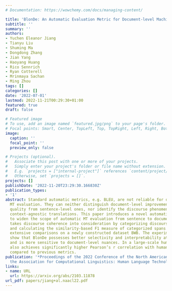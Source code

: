 ```yaml
---
# Documentation: https://wowchemy.com/docs/managing-content/

title: 'BlonDe: An Automatic Evaluation Metric for Document-level Machine Translation'
subtitle: ''
summary: ''
authors:
- Yuchen Eleanor Jiang
- Tianyu Liu
- Shuming Ma
- Dongdong Zhang
- Jian Yang
- Haoyang Huang
- Rico Sennrich
- Ryan Cotterell
- Mrinmaya Sachan
- Ming Zhou
tags: []
categories: []
date: '2022-07-01'
lastmod: 2022-11-21T00:29:30+01:00
featured: true
draft: false

# Featured image
# To use, add an image named `featured.jpg/png` to your page's folder.
# Focal points: Smart, Center, TopLeft, Top, TopRight, Left, Right, BottomLeft, Bottom, BottomRight.
image:
  caption: ''
  focal_point: ''
  preview_only: false

# Projects (optional).
#   Associate this post with one or more of your projects.
#   Simply enter your project's folder or file name without extension.
#   E.g. `projects = ["internal-project"]` references `content/project/deep-learning/index.md`.
#   Otherwise, set `projects = []`.
projects: []
publishDate: '2022-11-20T23:29:30.166830Z'
publication_types:
- '1'
abstract: Standard automatic metrics, e.g. BLEU, are not reliable for document-level
  MT evaluation. They can neither distinguish document-level improvements in translation
  quality from sentence-level ones, nor identify the discourse phenomena that cause
  context-agnostic translations. This paper introduces a novel automatic metric BlonDe
  to widen the scope of automatic MT evaluation from sentence to document level. BlonDe
  takes discourse coherence into consideration by categorizing discourse-related spans
  and calculating the similarity-based F1 measure of categorized spans. We conduct
  extensive comparisons on a newly constructed dataset BWB. The experimental results
  show that BlonDe possesses better selectivity and interpretability at the document-level,
  and is more sensitive to document-level nuances. In a large-scale human study, BlonDe
  also achieves significantly higher Pearson’s r correlation with human judgments
  compared to previous metrics.
publication: '*Proceedings of the 2022 Conference of the North American Chapter of
  the Association for Computational Linguistics: Human Language Technologies*'
links:
- name: URL
  url: https://arxiv.org/abs/2103.11878
url_pdf: papers/jiang+al.naacl22.pdf
---
```

